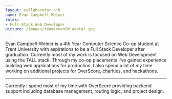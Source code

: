 ```yaml
---
layout: collaborator.njk
name: Evan Campbell-Weiner
roles: 
- Full-Stack Web Developer
picture: /images/team/evanCW_avatar.jpg
---
```


Evan Campbell-Weiner is a 4th Year Computer Science Co-op student at Trent University with aspirations to be a Full Stack Developer after graduation. Currently most of my work is focused on Web Development using the TALL stack. Through my co-op placements I've gained experience building web applications for production. I also spend a lot of my time working on additional projects for OverScore, charities, and hackathons.

---

Currently I spend most of my time with OverScore providing backend support including database management, routing logic, and project design.
